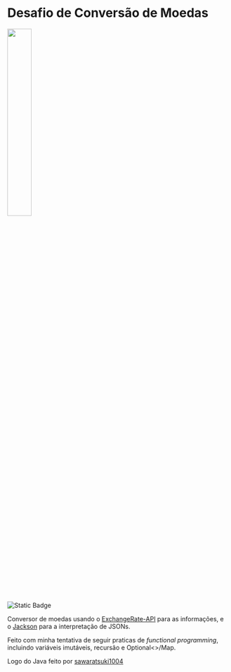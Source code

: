 # Desafio de Conversão de Moedas
<img src="https://github.com/borealsoul/desafio-alura-moedas/assets/95144965/2d4c5803-424e-465c-a208-a6b2f31328ca" width=33%>

![Static Badge](https://img.shields.io/badge/STATUS-FINALIZADO-green)

Conversor de moedas usando o [ExchangeRate-API](https://www.exchangerate-api.com/) para as informações, e o [Jackson](https://github.com/FasterXML/jackson/) para a interpretação de JSONs.

Feito com minha tentativa de seguir praticas de *functional programming*, incluindo variáveis imutáveis, recursão e Optional<>/Map.

Logo do Java feito por [sawaratsuki1004](https://twitter.com/sawaratsuki1004/status/1781953533891461345)
